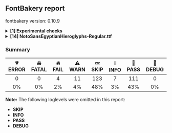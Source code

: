 ## FontBakery report

fontbakery version: 0.10.9

<details><summary><b>[1] Experimental checks</b></summary><div><details><summary>🔥 <b>FAIL:</b> Shapes languages in all GF glyphsets. (<a href="https://font-bakery.readthedocs.io/en/stable/fontbakery/profiles/googlefonts.html#com.google.fonts/check/glyphsets/shape_languages">com.google.fonts/check/glyphsets/shape_languages</a>)</summary><div>


* 🔥 **FAIL** GF_Latin_Core glyphset:

| Language | FAIL messages |
| :--- | :--- |
| nl_Latn (Dutch) | Shaper didn't attach acutecomb to uni0237 |
|  ^  | Shaper didn't attach acutecomb to J |

 [code: failed-language-shaping]
</div></details><br></div></details><details><summary><b>[14] NotoSansEgyptianHieroglyphs-Regular.ttf</b></summary><div><details><summary>🔥 <b>FAIL:</b> Version number has increased since previous release on Google Fonts? (<a href="https://font-bakery.readthedocs.io/en/stable/fontbakery/profiles/googlefonts.html#com.google.fonts/check/version_bump">com.google.fonts/check/version_bump</a>)</summary><div>


* 🔥 **FAIL** Version number 2.001 is equal to version on **Google Fonts**.
* 🔥 **FAIL** Version number 2.001 is equal to version on google/fonts **GitHub repo**.
</div></details><details><summary>🔥 <b>FAIL:</b> Noto fonts must have an ARTICLE.en_us.html file (<a href="https://font-bakery.readthedocs.io/en/stable/fontbakery/profiles/googlefonts.html#com.google.fonts/check/description/noto_has_article">com.google.fonts/check/description/noto_has_article</a>)</summary><div>


* 🔥 **FAIL** This is a Noto font but it lacks an ARTICLE.en_us.html file [code: missing-article]
</div></details><details><summary>🔥 <b>FAIL:</b> Check that legacy accents aren't used in composite glyphs. (derived from com.google.fonts/check/legacy_accents) (<a href="https://font-bakery.readthedocs.io/en/stable/fontbakery/profiles/universal.html#com.google.fonts/check/legacy_accents">com.google.fonts/check/legacy_accents</a>)</summary><div>


* 🔥 **FAIL** Glyph "Aacute" has a legacy accent component (acute). It needs to be replaced by a combining mark. [code: legacy-accents-component]
* 🔥 **FAIL** Glyph "Abreve" has a legacy accent component (breve). It needs to be replaced by a combining mark. [code: legacy-accents-component]
* 🔥 **FAIL** Glyph "Acircumflex" has a legacy accent component (circumflex). It needs to be replaced by a combining mark. [code: legacy-accents-component]
* 🔥 **FAIL** Glyph "Adieresis" has a legacy accent component (dieresis). It needs to be replaced by a combining mark. [code: legacy-accents-component]
* 🔥 **FAIL** Glyph "Agrave" has a legacy accent component (grave). It needs to be replaced by a combining mark. [code: legacy-accents-component]
* 🔥 **FAIL** Glyph "Aogonek" has a legacy accent component (ogonek). It needs to be replaced by a combining mark. [code: legacy-accents-component]
* 🔥 **FAIL** Glyph "Aring" has a legacy accent component (ring). It needs to be replaced by a combining mark. [code: legacy-accents-component]
* 🔥 **FAIL** Glyph "Atilde" has a legacy accent component (tilde). It needs to be replaced by a combining mark. [code: legacy-accents-component]
* 🔥 **FAIL** Glyph "Cacute" has a legacy accent component (acute). It needs to be replaced by a combining mark. [code: legacy-accents-component]
* 🔥 **FAIL** Glyph "Ccaron" has a legacy accent component (caron). It needs to be replaced by a combining mark. [code: legacy-accents-component]
* 🔥 **FAIL** Glyph "Ccedilla" has a legacy accent component (cedilla). It needs to be replaced by a combining mark. [code: legacy-accents-component]
* 🔥 **FAIL** Glyph "Cdotaccent" has a legacy accent component (dotaccent). It needs to be replaced by a combining mark. [code: legacy-accents-component]
* 🔥 **FAIL** Glyph "Dcaron" has a legacy accent component (caron). It needs to be replaced by a combining mark. [code: legacy-accents-component]
* 🔥 **FAIL** Glyph "Eacute" has a legacy accent component (acute). It needs to be replaced by a combining mark. [code: legacy-accents-component]
* 🔥 **FAIL** Glyph "Ecaron" has a legacy accent component (caron). It needs to be replaced by a combining mark. [code: legacy-accents-component]
* 🔥 **FAIL** Glyph "Ecircumflex" has a legacy accent component (circumflex). It needs to be replaced by a combining mark. [code: legacy-accents-component]
* 🔥 **FAIL** Glyph "Edieresis" has a legacy accent component (dieresis). It needs to be replaced by a combining mark. [code: legacy-accents-component]
* 🔥 **FAIL** Glyph "Edotaccent" has a legacy accent component (dotaccent). It needs to be replaced by a combining mark. [code: legacy-accents-component]
* 🔥 **FAIL** Glyph "Egrave" has a legacy accent component (grave). It needs to be replaced by a combining mark. [code: legacy-accents-component]
* 🔥 **FAIL** Glyph "Eogonek" has a legacy accent component (ogonek). It needs to be replaced by a combining mark. [code: legacy-accents-component]
* 🔥 **FAIL** Glyph "Gbreve" has a legacy accent component (breve). It needs to be replaced by a combining mark. [code: legacy-accents-component]
* 🔥 **FAIL** Glyph "Gdotaccent" has a legacy accent component (dotaccent). It needs to be replaced by a combining mark. [code: legacy-accents-component]
* 🔥 **FAIL** Glyph "Iacute" has a legacy accent component (acute). It needs to be replaced by a combining mark. [code: legacy-accents-component]
* 🔥 **FAIL** Glyph "Icircumflex" has a legacy accent component (circumflex). It needs to be replaced by a combining mark. [code: legacy-accents-component]
* 🔥 **FAIL** Glyph "Idieresis" has a legacy accent component (dieresis). It needs to be replaced by a combining mark. [code: legacy-accents-component]
* 🔥 **FAIL** Glyph "Idotaccent" has a legacy accent component (dotaccent). It needs to be replaced by a combining mark. [code: legacy-accents-component]
* 🔥 **FAIL** Glyph "Igrave" has a legacy accent component (grave). It needs to be replaced by a combining mark. [code: legacy-accents-component]
* 🔥 **FAIL** Glyph "Iogonek" has a legacy accent component (ogonek). It needs to be replaced by a combining mark. [code: legacy-accents-component]
* 🔥 **FAIL** Glyph "Lacute" has a legacy accent component (acute). It needs to be replaced by a combining mark. [code: legacy-accents-component]
* 🔥 **FAIL** Glyph "Nacute" has a legacy accent component (acute). It needs to be replaced by a combining mark. [code: legacy-accents-component]
* 🔥 **FAIL** Glyph "Ncaron" has a legacy accent component (caron). It needs to be replaced by a combining mark. [code: legacy-accents-component]
* 🔥 **FAIL** Glyph "Ntilde" has a legacy accent component (tilde). It needs to be replaced by a combining mark. [code: legacy-accents-component]
* 🔥 **FAIL** Glyph "Oacute" has a legacy accent component (acute). It needs to be replaced by a combining mark. [code: legacy-accents-component]
* 🔥 **FAIL** Glyph "Ocircumflex" has a legacy accent component (circumflex). It needs to be replaced by a combining mark. [code: legacy-accents-component]
* 🔥 **FAIL** Glyph "Odieresis" has a legacy accent component (dieresis). It needs to be replaced by a combining mark. [code: legacy-accents-component]
* 🔥 **FAIL** Glyph "Ograve" has a legacy accent component (grave). It needs to be replaced by a combining mark. [code: legacy-accents-component]
* 🔥 **FAIL** Glyph "Ohungarumlaut" has a legacy accent component (hungarumlaut). It needs to be replaced by a combining mark. [code: legacy-accents-component]
* 🔥 **FAIL** Glyph "Otilde" has a legacy accent component (tilde). It needs to be replaced by a combining mark. [code: legacy-accents-component]
* 🔥 **FAIL** Glyph "Racute" has a legacy accent component (acute). It needs to be replaced by a combining mark. [code: legacy-accents-component]
* 🔥 **FAIL** Glyph "Rcaron" has a legacy accent component (caron). It needs to be replaced by a combining mark. [code: legacy-accents-component]
* 🔥 **FAIL** Glyph "Sacute" has a legacy accent component (acute). It needs to be replaced by a combining mark. [code: legacy-accents-component]
* 🔥 **FAIL** Glyph "Scaron" has a legacy accent component (caron). It needs to be replaced by a combining mark. [code: legacy-accents-component]
* 🔥 **FAIL** Glyph "Scedilla" has a legacy accent component (cedilla). It needs to be replaced by a combining mark. [code: legacy-accents-component]
* 🔥 **FAIL** Glyph "Tcaron" has a legacy accent component (caron). It needs to be replaced by a combining mark. [code: legacy-accents-component]
* 🔥 **FAIL** Glyph "Uacute" has a legacy accent component (acute). It needs to be replaced by a combining mark. [code: legacy-accents-component]
* 🔥 **FAIL** Glyph "Ubreve" has a legacy accent component (breve). It needs to be replaced by a combining mark. [code: legacy-accents-component]
* 🔥 **FAIL** Glyph "Ucircumflex" has a legacy accent component (circumflex). It needs to be replaced by a combining mark. [code: legacy-accents-component]
* 🔥 **FAIL** Glyph "Udieresis" has a legacy accent component (dieresis). It needs to be replaced by a combining mark. [code: legacy-accents-component]
* 🔥 **FAIL** Glyph "Ugrave" has a legacy accent component (grave). It needs to be replaced by a combining mark. [code: legacy-accents-component]
* 🔥 **FAIL** Glyph "Uhungarumlaut" has a legacy accent component (hungarumlaut). It needs to be replaced by a combining mark. [code: legacy-accents-component]
* 🔥 **FAIL** Glyph "Uring" has a legacy accent component (ring). It needs to be replaced by a combining mark. [code: legacy-accents-component]
* 🔥 **FAIL** Glyph "Wacute" has a legacy accent component (acute). It needs to be replaced by a combining mark. [code: legacy-accents-component]
* 🔥 **FAIL** Glyph "Wcircumflex" has a legacy accent component (circumflex). It needs to be replaced by a combining mark. [code: legacy-accents-component]
* 🔥 **FAIL** Glyph "Wdieresis" has a legacy accent component (dieresis). It needs to be replaced by a combining mark. [code: legacy-accents-component]
* 🔥 **FAIL** Glyph "Wgrave" has a legacy accent component (grave). It needs to be replaced by a combining mark. [code: legacy-accents-component]
* 🔥 **FAIL** Glyph "Yacute" has a legacy accent component (acute). It needs to be replaced by a combining mark. [code: legacy-accents-component]
* 🔥 **FAIL** Glyph "Ycircumflex" has a legacy accent component (circumflex). It needs to be replaced by a combining mark. [code: legacy-accents-component]
* 🔥 **FAIL** Glyph "Ydieresis" has a legacy accent component (dieresis). It needs to be replaced by a combining mark. [code: legacy-accents-component]
* 🔥 **FAIL** Glyph "Ygrave" has a legacy accent component (grave). It needs to be replaced by a combining mark. [code: legacy-accents-component]
* 🔥 **FAIL** Glyph "Zacute" has a legacy accent component (acute). It needs to be replaced by a combining mark. [code: legacy-accents-component]
* 🔥 **FAIL** Glyph "Zcaron" has a legacy accent component (caron). It needs to be replaced by a combining mark. [code: legacy-accents-component]
* 🔥 **FAIL** Glyph "Zdotaccent" has a legacy accent component (dotaccent). It needs to be replaced by a combining mark. [code: legacy-accents-component]
* 🔥 **FAIL** Glyph "aacute" has a legacy accent component (acute). It needs to be replaced by a combining mark. [code: legacy-accents-component]
* 🔥 **FAIL** Glyph "abreve" has a legacy accent component (breve). It needs to be replaced by a combining mark. [code: legacy-accents-component]
* 🔥 **FAIL** Glyph "acircumflex" has a legacy accent component (circumflex). It needs to be replaced by a combining mark. [code: legacy-accents-component]
* 🔥 **FAIL** Glyph "acutecomb" has a legacy accent component (acute). It needs to be replaced by a combining mark. [code: legacy-accents-component]
* 🔥 **FAIL** Glyph "adieresis" has a legacy accent component (dieresis). It needs to be replaced by a combining mark. [code: legacy-accents-component]
* 🔥 **FAIL** Glyph "agrave" has a legacy accent component (grave). It needs to be replaced by a combining mark. [code: legacy-accents-component]
* 🔥 **FAIL** Glyph "aogonek" has a legacy accent component (ogonek). It needs to be replaced by a combining mark. [code: legacy-accents-component]
* 🔥 **FAIL** Glyph "aring" has a legacy accent component (ring). It needs to be replaced by a combining mark. [code: legacy-accents-component]
* 🔥 **FAIL** Glyph "atilde" has a legacy accent component (tilde). It needs to be replaced by a combining mark. [code: legacy-accents-component]
* 🔥 **FAIL** Glyph "uni0306" has a legacy accent component (breve). It needs to be replaced by a combining mark. [code: legacy-accents-component]
* 🔥 **FAIL** Glyph "cacute" has a legacy accent component (acute). It needs to be replaced by a combining mark. [code: legacy-accents-component]
* 🔥 **FAIL** Glyph "uni030C" has a legacy accent component (caron). It needs to be replaced by a combining mark. [code: legacy-accents-component]
* 🔥 **FAIL** Glyph "ccaron" has a legacy accent component (caron). It needs to be replaced by a combining mark. [code: legacy-accents-component]
* 🔥 **FAIL** Glyph "ccedilla" has a legacy accent component (cedilla). It needs to be replaced by a combining mark. [code: legacy-accents-component]
* 🔥 **FAIL** Glyph "cdotaccent" has a legacy accent component (dotaccent). It needs to be replaced by a combining mark. [code: legacy-accents-component]
* 🔥 **FAIL** Glyph "uni0327" has a legacy accent component (cedilla). It needs to be replaced by a combining mark. [code: legacy-accents-component]
* 🔥 **FAIL** Glyph "uni0302" has a legacy accent component (circumflex). It needs to be replaced by a combining mark. [code: legacy-accents-component]
* 🔥 **FAIL** Glyph "uni0308" has a legacy accent component (dieresis). It needs to be replaced by a combining mark. [code: legacy-accents-component]
* 🔥 **FAIL** Glyph "uni0307" has a legacy accent component (dotaccent). It needs to be replaced by a combining mark. [code: legacy-accents-component]
* 🔥 **FAIL** Glyph "eacute" has a legacy accent component (acute). It needs to be replaced by a combining mark. [code: legacy-accents-component]
* 🔥 **FAIL** Glyph "ecaron" has a legacy accent component (caron). It needs to be replaced by a combining mark. [code: legacy-accents-component]
* 🔥 **FAIL** Glyph "ecircumflex" has a legacy accent component (circumflex). It needs to be replaced by a combining mark. [code: legacy-accents-component]
* 🔥 **FAIL** Glyph "edieresis" has a legacy accent component (dieresis). It needs to be replaced by a combining mark. [code: legacy-accents-component]
* 🔥 **FAIL** Glyph "edotaccent" has a legacy accent component (dotaccent). It needs to be replaced by a combining mark. [code: legacy-accents-component]
* 🔥 **FAIL** Glyph "egrave" has a legacy accent component (grave). It needs to be replaced by a combining mark. [code: legacy-accents-component]
* 🔥 **FAIL** Glyph "gbreve" has a legacy accent component (breve). It needs to be replaced by a combining mark. [code: legacy-accents-component]
* 🔥 **FAIL** Glyph "gdotaccent" has a legacy accent component (dotaccent). It needs to be replaced by a combining mark. [code: legacy-accents-component]
* 🔥 **FAIL** Glyph "gravecomb" has a legacy accent component (grave). It needs to be replaced by a combining mark. [code: legacy-accents-component]
* 🔥 **FAIL** Glyph "uni030B" has a legacy accent component (hungarumlaut). It needs to be replaced by a combining mark. [code: legacy-accents-component]
* 🔥 **FAIL** Glyph "iacute" has a legacy accent component (acute). It needs to be replaced by a combining mark. [code: legacy-accents-component]
* 🔥 **FAIL** Glyph "icircumflex" has a legacy accent component (circumflex). It needs to be replaced by a combining mark. [code: legacy-accents-component]
* 🔥 **FAIL** Glyph "idieresis" has a legacy accent component (dieresis). It needs to be replaced by a combining mark. [code: legacy-accents-component]
* 🔥 **FAIL** Glyph "igrave" has a legacy accent component (grave). It needs to be replaced by a combining mark. [code: legacy-accents-component]
* 🔥 **FAIL** Glyph "iogonek" has a legacy accent component (ogonek). It needs to be replaced by a combining mark. [code: legacy-accents-component]
* 🔥 **FAIL** Glyph "lacute" has a legacy accent component (acute). It needs to be replaced by a combining mark. [code: legacy-accents-component]
* 🔥 **FAIL** Glyph "nacute" has a legacy accent component (acute). It needs to be replaced by a combining mark. [code: legacy-accents-component]
* 🔥 **FAIL** Glyph "ncaron" has a legacy accent component (caron). It needs to be replaced by a combining mark. [code: legacy-accents-component]
* 🔥 **FAIL** Glyph "ntilde" has a legacy accent component (tilde). It needs to be replaced by a combining mark. [code: legacy-accents-component]
* 🔥 **FAIL** Glyph "oacute" has a legacy accent component (acute). It needs to be replaced by a combining mark. [code: legacy-accents-component]
* 🔥 **FAIL** Glyph "ocircumflex" has a legacy accent component (circumflex). It needs to be replaced by a combining mark. [code: legacy-accents-component]
* 🔥 **FAIL** Glyph "odieresis" has a legacy accent component (dieresis). It needs to be replaced by a combining mark. [code: legacy-accents-component]
* 🔥 **FAIL** Glyph "uni0328" has a legacy accent component (ogonek). It needs to be replaced by a combining mark. [code: legacy-accents-component]
* 🔥 **FAIL** Glyph "ograve" has a legacy accent component (grave). It needs to be replaced by a combining mark. [code: legacy-accents-component]
* 🔥 **FAIL** Glyph "ohungarumlaut" has a legacy accent component (hungarumlaut). It needs to be replaced by a combining mark. [code: legacy-accents-component]
* 🔥 **FAIL** Glyph "otilde" has a legacy accent component (tilde). It needs to be replaced by a combining mark. [code: legacy-accents-component]
* 🔥 **FAIL** Glyph "racute" has a legacy accent component (acute). It needs to be replaced by a combining mark. [code: legacy-accents-component]
* 🔥 **FAIL** Glyph "rcaron" has a legacy accent component (caron). It needs to be replaced by a combining mark. [code: legacy-accents-component]
* 🔥 **FAIL** Glyph "uni030A" has a legacy accent component (ring). It needs to be replaced by a combining mark. [code: legacy-accents-component]
* 🔥 **FAIL** Glyph "sacute" has a legacy accent component (acute). It needs to be replaced by a combining mark. [code: legacy-accents-component]
* 🔥 **FAIL** Glyph "scaron" has a legacy accent component (caron). It needs to be replaced by a combining mark. [code: legacy-accents-component]
* 🔥 **FAIL** Glyph "scedilla" has a legacy accent component (cedilla). It needs to be replaced by a combining mark. [code: legacy-accents-component]
* 🔥 **FAIL** Glyph "tildecomb" has a legacy accent component (tilde). It needs to be replaced by a combining mark. [code: legacy-accents-component]
* 🔥 **FAIL** Glyph "uacute" has a legacy accent component (acute). It needs to be replaced by a combining mark. [code: legacy-accents-component]
* 🔥 **FAIL** Glyph "ubreve" has a legacy accent component (breve). It needs to be replaced by a combining mark. [code: legacy-accents-component]
* 🔥 **FAIL** Glyph "ucircumflex" has a legacy accent component (circumflex). It needs to be replaced by a combining mark. [code: legacy-accents-component]
* 🔥 **FAIL** Glyph "udieresis" has a legacy accent component (dieresis). It needs to be replaced by a combining mark. [code: legacy-accents-component]
* 🔥 **FAIL** Glyph "ugrave" has a legacy accent component (grave). It needs to be replaced by a combining mark. [code: legacy-accents-component]
* 🔥 **FAIL** Glyph "uhungarumlaut" has a legacy accent component (hungarumlaut). It needs to be replaced by a combining mark. [code: legacy-accents-component]
* 🔥 **FAIL** Glyph "uogonek" has a legacy accent component (ogonek). It needs to be replaced by a combining mark. [code: legacy-accents-component]
* 🔥 **FAIL** Glyph "uring" has a legacy accent component (ring). It needs to be replaced by a combining mark. [code: legacy-accents-component]
* 🔥 **FAIL** Glyph "wacute" has a legacy accent component (acute). It needs to be replaced by a combining mark. [code: legacy-accents-component]
* 🔥 **FAIL** Glyph "wcircumflex" has a legacy accent component (circumflex). It needs to be replaced by a combining mark. [code: legacy-accents-component]
* 🔥 **FAIL** Glyph "wdieresis" has a legacy accent component (dieresis). It needs to be replaced by a combining mark. [code: legacy-accents-component]
* 🔥 **FAIL** Glyph "wgrave" has a legacy accent component (grave). It needs to be replaced by a combining mark. [code: legacy-accents-component]
* 🔥 **FAIL** Glyph "yacute" has a legacy accent component (acute). It needs to be replaced by a combining mark. [code: legacy-accents-component]
* 🔥 **FAIL** Glyph "ycircumflex" has a legacy accent component (circumflex). It needs to be replaced by a combining mark. [code: legacy-accents-component]
* 🔥 **FAIL** Glyph "ydieresis" has a legacy accent component (dieresis). It needs to be replaced by a combining mark. [code: legacy-accents-component]
* 🔥 **FAIL** Glyph "ygrave" has a legacy accent component (grave). It needs to be replaced by a combining mark. [code: legacy-accents-component]
* 🔥 **FAIL** Glyph "zacute" has a legacy accent component (acute). It needs to be replaced by a combining mark. [code: legacy-accents-component]
* 🔥 **FAIL** Glyph "zcaron" has a legacy accent component (caron). It needs to be replaced by a combining mark. [code: legacy-accents-component]
* 🔥 **FAIL** Glyph "zdotaccent" has a legacy accent component (dotaccent). It needs to be replaced by a combining mark. [code: legacy-accents-component]
</div></details><details><summary>⚠ <b>WARN:</b> Check for codepoints not covered by METADATA subsets. (<a href="https://font-bakery.readthedocs.io/en/stable/fontbakery/profiles/googlefonts.html#com.google.fonts/check/metadata/unreachable_subsetting">com.google.fonts/check/metadata/unreachable_subsetting</a>)</summary><div>


* ⚠ **WARN** The following codepoints supported by the font are not covered by
    any subsets defined in the font's metadata file, and will never
    be served. You can solve this by either manually adding additional
    subset declarations to METADATA.pb, or by editing the glyphset
    definitions.

 * U+02C7 CARON: try adding one of: canadian-aboriginal, tifinagh, yi
 * U+02C9 MODIFIER LETTER MACRON: not included in any glyphset definition
 * U+02D8 BREVE: try adding one of: canadian-aboriginal, yi
 * U+02D9 DOT ABOVE: try adding one of: canadian-aboriginal, yi
 * U+02DB OGONEK: try adding one of: canadian-aboriginal, yi
 * U+02DD DOUBLE ACUTE ACCENT: not included in any glyphset definition
 * U+0302 COMBINING CIRCUMFLEX ACCENT: try adding one of: tifinagh, coptic, cherokee, math
 * U+0306 COMBINING BREVE: try adding one of: tifinagh, old-permic
 * U+0307 COMBINING DOT ABOVE: try adding one of: old-permic, tifinagh, malayalam, canadian-aboriginal, math, syriac, tai-le, coptic
 * U+030A COMBINING RING ABOVE: try adding syriac
 * U+030B COMBINING DOUBLE ACUTE ACCENT: try adding one of: cherokee, osage
 * U+030C COMBINING CARON: try adding one of: tai-le, cherokee
 * U+0312 COMBINING TURNED COMMA ABOVE: not included in any glyphset definition
 * U+0326 COMBINING COMMA BELOW: not included in any glyphset definition
 * U+0327 COMBINING CEDILLA: not included in any glyphset definition
 * U+0328 COMBINING OGONEK: not included in any glyphset definition
 * U+200C ZERO WIDTH NON-JOINER: try adding one of: dogra, lepcha, manichaean, meetei-mayek, kannada, rejang, buginese, phags-pa, cham, grantha, telugu, syriac, newa, devanagari, avestan, syloti-nagri, tai-le, thaana, tirhuta, duployan, siddham, brahmi, mongolian, khojki, sinhala, kayah-li, oriya, javanese, saurashtra, takri, kharoshthi, psalter-pahlavi, tagalog, warang-citi, sundanese, yi, thai, hatran, nko, gurmukhi, limbu, tifinagh, mahajani, myanmar, sogdian, gujarati, tamil, new-tai-lue, pahawh-hmong, khudawadi, modi, khmer, tagbanwa, tibetan, tai-viet, hanifi-rohingya, balinese, gunjala-gondi, malayalam, kaithi, buhid, sharada, hanunoo, chakma, tai-tham, batak, bengali, mandaic
 * U+200D ZERO WIDTH JOINER: try adding one of: dogra, lepcha, manichaean, meetei-mayek, kannada, rejang, buginese, phags-pa, cham, grantha, telugu, syriac, newa, devanagari, avestan, syloti-nagri, tai-le, thaana, tirhuta, duployan, siddham, brahmi, emoji, mongolian, khojki, sinhala, kayah-li, oriya, javanese, saurashtra, takri, kharoshthi, old-hungarian, psalter-pahlavi, tagalog, warang-citi, sundanese, yi, thai, nko, gurmukhi, limbu, tifinagh, mahajani, myanmar, gujarati, tamil, new-tai-lue, pahawh-hmong, khudawadi, modi, tagbanwa, tibetan, tai-viet, hanifi-rohingya, balinese, gunjala-gondi, malayalam, kaithi, buhid, sharada, hanunoo, chakma, tai-tham, batak, bengali, mandaic
 * U+25CC DOTTED CIRCLE: try adding one of: lepcha, cham, math, bhaiksuki, music, devanagari, lao, thaana, coptic, duployan, siddham, mongolian, oriya, psalter-pahlavi, tagalog, thai, gurmukhi, old-permic, tifinagh, caucasian-albanian, ahom, new-tai-lue, adlam, tibetan, osage, elbasan, gunjala-gondi, mende-kikakui, buginese, phags-pa, zanabazar-square, newa, tirhuta, tai-le, brahmi, javanese, marchen, sundanese, nko, sogdian, gujarati, wancho, tamil, khudawadi, tagbanwa, tai-viet, hanifi-rohingya, balinese, malayalam, kaithi, miao, sharada, hanunoo, modi, batak, dogra, manichaean, kannada, rejang, sinhala, hebrew, symbols, kharoshthi, yi, limbu, mahajani, myanmar, khmer, buhid, chakma, mandaic, meetei-mayek, bassa-vah, telugu, grantha, syriac, syloti-nagri, khojki, kayah-li, takri, pahawh-hmong, soyombo, masaram-gondi, bengali
 * U+1342F EGYPTIAN HIEROGLYPH V011D: not included in any glyphset definition

Or you can add the above codepoints to one of the subsets supported by the font: `egyptian-hieroglyphs`, `latin`, `latin-ext` [code: unreachable-subsetting]
</div></details><details><summary>⚠ <b>WARN:</b> License URL matches License text on name table? (<a href="https://font-bakery.readthedocs.io/en/stable/fontbakery/profiles/googlefonts.html#com.google.fonts/check/name/license_url">com.google.fonts/check/name/license_url</a>)</summary><div>


* ⚠ **WARN** OFL url is no longer "https://scripts.sil.org/OFL". Use 'https://openfontlicense.org' instead. [code: deprecated-ofl-url]
</div></details><details><summary>⚠ <b>WARN:</b> Glyphs are similiar to Google Fonts version? (<a href="https://font-bakery.readthedocs.io/en/stable/fontbakery/profiles/googlefonts.html#com.google.fonts/check/production_glyphs_similarity">com.google.fonts/check/production_glyphs_similarity</a>)</summary><div>


* ⚠ **WARN** Following glyphs differ greatly from Google Fonts version:
	* u13017
	* u13068
	* u130D5
	* u130FD
	* u13163
	* u13267
	* u1329E
	* u1329F
	* u13379
	* u1337A
	* u1337B
	* u133F3
	* u13420 and u1342B
</div></details><details><summary>⚠ <b>WARN:</b> Combined length of family and style must not exceed 31 characters. (<a href="https://font-bakery.readthedocs.io/en/stable/fontbakery/profiles/googlefonts.html#com.google.fonts/check/name/family_and_style_max_length">com.google.fonts/check/name/family_and_style_max_length</a>)</summary><div>


* ⚠ **WARN** Name ID 6 'NotoSansEgyptianHieroglyphs-Regular' exceeds 27 characters. This has been found to cause problems with PostScript printers, especially on Mac platforms [code: nameid6-too-long]
</div></details><details><summary>⚠ <b>WARN:</b> Ensure fonts have ScriptLangTags declared on the 'meta' table. (<a href="https://font-bakery.readthedocs.io/en/stable/fontbakery/profiles/googlefonts.html#com.google.fonts/check/meta/script_lang_tags">com.google.fonts/check/meta/script_lang_tags</a>)</summary><div>


* ⚠ **WARN** This font file does not have a 'meta' table. [code: lacks-meta-table]
</div></details><details><summary>⚠ <b>WARN:</b> Check if each glyph has the recommended amount of contours. (<a href="https://font-bakery.readthedocs.io/en/stable/fontbakery/profiles/universal.html#com.google.fonts/check/contour_count">com.google.fonts/check/contour_count</a>)</summary><div>


* ⚠ **WARN** This check inspects the glyph outlines and detects the total number of contours in each of them. The expected values are infered from the typical ammounts of contours observed in a large collection of reference font families. The divergences listed below may simply indicate a significantly different design on some of your glyphs. On the other hand, some of these may flag actual bugs in the font such as glyphs mapped to an incorrect codepoint. Please consider reviewing the design and codepoint assignment of these to make sure they are correct.

The following glyphs do not have the recommended number of contours:

	- Glyph name: aogonek	Contours detected: 3	Expected: 2

	- Glyph name: uogonek	Contours detected: 2	Expected: 1

	- Glyph name: aogonek	Contours detected: 3	Expected: 2

	- Glyph name: uogonek	Contours detected: 2	Expected: 1
 [code: contour-count]
</div></details><details><summary>⚠ <b>WARN:</b> Check math signs have the same width. (<a href="https://font-bakery.readthedocs.io/en/stable/fontbakery/profiles/universal.html#com.google.fonts/check/math_signs_width">com.google.fonts/check/math_signs_width</a>)</summary><div>


* ⚠ **WARN** The most common width is 572 among a set of 6 math glyphs.
The following math glyphs have a different width, though:

Width = 322:
minus
 [code: width-outliers]
</div></details><details><summary>⚠ <b>WARN:</b> Check mark characters are in GDEF mark glyph class. (<a href="https://font-bakery.readthedocs.io/en/stable/fontbakery/profiles/gdef.html#com.google.fonts/check/gdef_mark_chars">com.google.fonts/check/gdef_mark_chars</a>)</summary><div>


* ⚠ **WARN** The following mark characters could be in the GDEF mark glyph class:
	 acutecomb (U+0301), gravecomb (U+0300), tildecomb (U+0303), uni0302 (U+0302), uni0304 (U+0304), uni0306 (U+0306), uni0307 (U+0307), uni0308 (U+0308), uni030A (U+030A), uni030B (U+030B), uni030C (U+030C), uni0312 (U+0312), uni0326 (U+0326), uni0327 (U+0327) and uni0328 (U+0328) [code: mark-chars]
</div></details><details><summary>⚠ <b>WARN:</b> Do outlines contain any jaggy segments? (<a href="https://font-bakery.readthedocs.io/en/stable/fontbakery/profiles/<Section: Outline Correctness Checks>.html#com.google.fonts/check/outline_jaggy_segments">com.google.fonts/check/outline_jaggy_segments</a>)</summary><div>


* ⚠ **WARN** The following glyphs have jaggy segments:

	* u13004 (U+13004): L<<228.0,789.0>--<339.0,614.0>>/L<<339.0,614.0>--<256.0,813.0>> = 9.746066721350674

	* u1300F (U+1300F): B<<637.5,644.0>-<661.0,606.0>-<681.0,563.0>>/B<<681.0,563.0>-<677.0,571.0>-<674.5,581.0>> = 1.6211459136531066

	* u1302A (U+1302A): B<<538.5,21.0>-<571.0,22.0>-<601.0,24.0>>/L<<601.0,24.0>--<538.0,24.0>> = 3.8140748342903783

	* u1302A (U+1302A): L<<395.0,24.0>--<364.0,24.0>>/B<<364.0,24.0>-<388.0,22.0>-<415.0,21.0>> = 4.763641690726143

	* u1302B (U+1302B): B<<592.5,21.0>-<625.0,22.0>-<655.0,24.0>>/L<<655.0,24.0>--<592.0,24.0>> = 3.8140748342903783

	* u1302B (U+1302B): L<<449.0,24.0>--<418.0,24.0>>/B<<418.0,24.0>-<442.0,22.0>-<469.0,21.0>> = 4.763641690726143

	* u1302C (U+1302C): B<<619.5,274.0>-<619.0,290.0>-<613.0,309.0>>/B<<613.0,309.0>-<615.0,281.0>-<608.5,261.5>> = 13.439951593747935

	* u1302C (U+1302C): B<<632.5,364.0>-<642.0,341.0>-<645.0,317.0>>/B<<645.0,317.0>-<648.0,341.0>-<657.5,364.0>> = 14.25003269780357

	* u1302C (U+1302C): L<<1023.0,148.0>--<1016.0,340.0>>/B<<1016.0,340.0>-<1016.0,338.0>-<1014.0,338.0>> = 2.0879838327232854

	* u13030 (U+13030): L<<358.0,442.0>--<357.0,441.0>>/B<<357.0,441.0>-<372.0,453.0>-<391.0,453.0>> = 6.340191745909908

	* u13031 (U+13031): L<<358.0,442.0>--<357.0,441.0>>/B<<357.0,441.0>-<372.0,453.0>-<391.0,453.0>> = 6.340191745909908

	* u13048 (U+13048): L<<318.0,0.0>--<318.0,292.0>>/L<<318.0,292.0>--<247.0,0.0>> = 13.666300072913529

	* u1305A (U+1305A): B<<368.5,958.5>-<376.0,967.0>-<388.0,970.0>>/B<<388.0,970.0>-<381.0,969.0>-<373.0,973.0>> = 5.906141113770435

	* u1305F (U+1305F): L<<219.0,940.0>--<159.0,907.0>>/B<<159.0,907.0>-<185.0,915.0>-<200.0,917.5>> = 11.70806477392071

	* u13060 (U+13060): L<<251.0,795.0>--<173.0,795.0>>/B<<173.0,795.0>-<188.0,792.0>-<213.5,788.5>> = 11.309932474020195

	* u13061 (U+13061): L<<300.0,795.0>--<222.0,795.0>>/B<<222.0,795.0>-<237.0,792.0>-<262.5,788.5>> = 11.309932474020195

	* u13062 (U+13062): B<<507.5,936.0>-<502.0,954.0>-<500.0,967.0>>/B<<500.0,967.0>-<498.0,941.0>-<490.0,912.0>> = 13.144867617550734

	* u13065 (U+13065): B<<310.0,896.0>-<314.0,882.0>-<327.0,870.0>>/B<<327.0,870.0>-<306.0,891.0>-<306.0,922.0>> = 2.2906100426384346

	* u13065 (U+13065): B<<449.0,922.0>-<449.0,898.0>-<435.0,879.0>>/B<<435.0,879.0>-<442.0,887.0>-<445.0,896.0>> = 4.801573349873815

	* u1306D (U+1306D): B<<611.0,890.0>-<618.0,886.0>-<615.0,876.0>>/L<<615.0,876.0>--<669.0,977.0>> = 11.432098130067416

	* u1306D (U+1306D): L<<549.0,580.0>--<650.0,906.0>>/L<<650.0,906.0>--<579.0,783.0>> = 12.781264614159975

	* u1306E (U+1306E): B<<442.0,778.0>-<430.0,768.0>-<413.0,766.0>>/L<<413.0,766.0>--<456.0,762.0>> = 12.024382477701632

	* u1306E (U+1306E): L<<345.0,771.0>--<388.0,768.0>>/B<<388.0,768.0>-<372.0,772.0>-<361.5,784.0>> = 10.045330369496687

	* u1306E (U+1306E): L<<359.0,952.0>--<351.0,841.0>>/B<<351.0,841.0>-<356.0,858.0>-<370.0,868.5>> = 12.267242522251085

	* u1306E (U+1306E): L<<456.0,762.0>--<459.0,803.0>>/B<<459.0,803.0>-<454.0,788.0>-<442.0,778.0>> = 14.25003269780357

	* u1306F (U+1306F): B<<320.0,756.5>-<316.0,757.0>-<312.0,758.0>>/B<<312.0,758.0>-<318.0,755.0>-<322.0,751.0>> = 12.528807709151492

	* u1306F (U+1306F): B<<355.5,740.5>-<353.0,740.0>-<352.0,740.0>>/B<<352.0,740.0>-<378.0,734.0>-<398.0,716.0>> = 12.994616791916512

	* u1306F (U+1306F): L<<280.0,942.0>--<271.0,832.0>>/B<<271.0,832.0>-<276.0,849.0>-<290.0,859.5>> = 11.712122475153018

	* u13074 (U+13074): B<<249.0,958.5>-<256.0,967.0>-<269.0,970.0>>/B<<269.0,970.0>-<262.0,969.0>-<254.0,973.0>> = 4.864514437760454

	* u13088 (U+13088): B<<446.5,342.5>-<436.0,304.0>-<419.0,272.0>>/B<<419.0,272.0>-<453.0,316.0>-<474.0,364.0>> = 9.714766078209031

	* u1308A (U+1308A): L<<187.0,397.0>--<187.0,398.0>>/B<<187.0,398.0>-<185.0,388.0>-<178.5,357.0>> = 11.309932474020195

	* u130A6 (U+130A6): B<<399.0,47.0>-<407.0,35.0>-<410.0,36.0>>/L<<410.0,36.0>--<326.0,11.0>> = 1.8609410660127526

	* u130A7 (U+130A7): B<<572.0,453.5>-<548.0,448.0>-<526.0,443.0>>/L<<526.0,443.0>--<725.0,443.0>> = 12.80426606528674

	* u130A8 (U+130A8): B<<879.0,453.5>-<855.0,448.0>-<833.0,443.0>>/L<<833.0,443.0>--<1032.0,443.0>> = 12.80426606528674

	* u130C3 (U+130C3): B<<475.0,483.5>-<450.0,511.0>-<444.0,556.0>>/L<<444.0,556.0>--<444.0,69.0>> = 7.594643368591447

	* u130C3 (U+130C3): B<<869.0,483.5>-<844.0,511.0>-<838.0,556.0>>/L<<838.0,556.0>--<838.0,69.0>> = 7.594643368591447

	* u130C3 (U+130C3): L<<444.0,1015.0>--<444.0,605.0>>/B<<444.0,605.0>-<448.0,636.0>-<460.5,677.0>> = 7.352379359892374

	* u130C3 (U+130C3): L<<838.0,1015.0>--<838.0,605.0>>/B<<838.0,605.0>-<842.0,636.0>-<854.5,677.0>> = 7.352379359892374

	* u130C4 (U+130C4): B<<1049.5,677.0>-<1062.0,636.0>-<1065.0,605.0>>/L<<1065.0,605.0>--<1065.0,1015.0>> = 5.527540151656126

	* u130C4 (U+130C4): B<<655.5,677.0>-<668.0,636.0>-<671.0,605.0>>/L<<671.0,605.0>--<671.0,1015.0>> = 5.527540151656126

	* u130C4 (U+130C4): L<<1065.0,69.0>--<1065.0,556.0>>/B<<1065.0,556.0>-<1060.0,511.0>-<1034.5,483.5>> = 6.340191745909908

	* u130C4 (U+130C4): L<<671.0,69.0>--<671.0,556.0>>/B<<671.0,556.0>-<666.0,511.0>-<640.5,483.5>> = 6.340191745909908

	* u130D4 (U+130D4): L<<519.0,298.0>--<669.0,302.0>>/L<<669.0,302.0>--<668.0,302.0>> = 1.5275254422129318

	* u130D4 (U+130D4): L<<669.0,302.0>--<668.0,302.0>>/L<<668.0,302.0>--<817.0,325.0>> = 8.775055744479651

	* u130D7 (U+130D7): B<<1074.5,284.5>-<1084.0,254.0>-<1094.0,232.0>>/B<<1094.0,232.0>-<1088.0,261.0>-<1084.5,292.5>> = 12.754585604977335

	* u130D7 (U+130D7): B<<1121.5,510.5>-<1127.0,534.0>-<1129.0,550.0>>/B<<1129.0,550.0>-<1126.0,540.0>-<1119.5,525.0>> = 9.574227885091789

	* u130D9 (U+130D9): B<<269.0,728.0>-<275.0,770.0>-<261.0,810.0>>/B<<261.0,810.0>-<263.0,794.0>-<261.5,776.5>> = 12.165029870286897

	* u130DA (U+130DA): B<<446.0,898.0>-<470.0,932.0>-<476.0,975.0>>/B<<476.0,975.0>-<471.0,960.0>-<461.0,945.5>> = 10.491477012331599

	* u130DB (U+130DB): B<<583.5,323.0>-<549.0,318.0>-<523.0,313.0>>/L<<523.0,313.0>--<607.0,313.0>> = 10.885527054658743

	* u130DC (U+130DC): L<<570.0,233.0>--<398.0,198.0>>/L<<398.0,198.0>--<504.0,207.0>> = 6.648888259978554

	* u130EF (U+130EF): B<<1343.5,381.0>-<1338.0,403.0>-<1327.0,425.0>>/B<<1327.0,425.0>-<1331.0,409.0>-<1333.5,392.5>> = 12.528807709151492

	* u130F0 (U+130F0): B<<1525.5,593.0>-<1499.0,652.0>-<1467.0,685.0>>/B<<1467.0,685.0>-<1482.0,661.0>-<1494.5,638.0>> = 12.113212795334356

	* u130F1 (U+130F1): L<<340.0,558.0>--<339.0,559.0>>/B<<339.0,559.0>-<345.0,549.0>-<350.5,538.5>> = 14.036243467926484

	* u130F2 (U+130F2): B<<369.5,910.0>-<333.0,859.0>-<310.0,800.0>>/B<<310.0,800.0>-<342.0,854.0>-<378.5,897.5>> = 9.353313908019095

	* u130F3 (U+130F3): B<<430.5,922.5>-<401.0,881.0>-<382.0,833.0>>/B<<382.0,833.0>-<408.0,877.0>-<437.5,912.0>> = 8.983916423521316

	* u130F6 (U+130F6): B<<422.0,924.0>-<403.0,888.0>-<376.0,856.0>>/B<<376.0,856.0>-<411.0,883.0>-<443.0,914.5>> = 12.196379734973

	* u130F6 (U+130F6): L<<198.0,203.0>--<231.0,280.0>>/L<<231.0,280.0>--<183.0,211.0>> = 11.625898643308558

	* u13104 (U+13104): L<<546.0,57.0>--<339.0,11.0>>/L<<339.0,11.0>--<511.0,23.0>> = 8.537894610721718

	* u13106 (U+13106): L<<887.0,135.0>--<612.0,84.0>>/L<<612.0,84.0>--<894.0,106.0>> = 6.045549529392515

	* u13108 (U+13108): B<<366.0,922.0>-<377.0,948.0>-<387.0,967.0>>/B<<387.0,967.0>-<369.0,947.0>-<350.5,913.5>> = 14.228671894756625

	* u13108 (U+13108): B<<98.5,909.0>-<86.0,937.0>-<71.0,955.0>>/B<<71.0,955.0>-<76.0,947.0>-<79.5,937.5>> = 7.8001878841816605

	* u13110 (U+13110): B<<460.5,345.5>-<431.0,381.0>-<394.0,424.0>>/B<<394.0,424.0>-<396.0,420.0>-<396.0,417.0>> = 14.145795494102968

	* u13125 (U+13125): L<<147.0,933.0>--<183.0,378.0>>/L<<183.0,378.0>--<218.0,933.0>> = 7.319752660587253

	* u13128 (U+13128): L<<414.0,333.0>--<415.0,334.0>>/B<<415.0,334.0>-<406.0,320.0>-<395.0,294.0>> = 12.2647737278924

	* u13128 (U+13128): L<<607.0,333.0>--<608.0,334.0>>/B<<608.0,334.0>-<599.0,320.0>-<588.0,294.0>> = 12.2647737278924

	* u1313F (U+1313F): B<<230.0,28.0>-<229.0,40.0>-<237.0,42.0>>/L<<237.0,42.0>--<130.0,35.0>> = 10.29325517223935

	* u13140 (U+13140): B<<230.0,28.0>-<229.0,40.0>-<237.0,42.0>>/L<<237.0,42.0>--<130.0,35.0>> = 10.29325517223935

	* u13140 (U+13140): B<<489.0,28.0>-<489.0,41.0>-<496.0,42.0>>/L<<496.0,42.0>--<394.0,35.0>> = 4.204194650471878

	* u13141 (U+13141): B<<253.0,28.0>-<253.0,41.0>-<260.0,42.0>>/L<<260.0,42.0>--<153.0,35.0>> = 4.387114058468793

	* u13142 (U+13142): B<<1104.0,50.5>-<1133.0,34.0>-<1151.0,23.0>>/B<<1151.0,23.0>-<1147.0,27.0>-<1146.5,37.0>> = 13.570434385161448

	* u13142 (U+13142): B<<697.0,36.5>-<704.0,33.0>-<705.0,31.0>>/B<<705.0,31.0>-<702.0,39.0>-<696.5,45.5>> = 6.009005957494474

	* u13142 (U+13142): L<<1232.0,159.0>--<1101.0,226.0>>/B<<1101.0,226.0>-<1128.0,207.0>-<1158.0,184.5>> = 8.046702442878855

	* u13143 (U+13143): B<<183.5,837.0>-<188.0,827.0>-<190.0,818.0>>/B<<190.0,818.0>-<190.0,820.0>-<189.5,824.0>> = 12.528807709151492

	* u13144 (U+13144): B<<183.5,837.0>-<188.0,827.0>-<190.0,818.0>>/B<<190.0,818.0>-<190.0,820.0>-<189.5,824.0>> = 12.528807709151492

	* u13145 (U+13145): B<<280.0,875.0>-<284.0,868.0>-<285.0,861.0>>/B<<285.0,861.0>-<285.0,863.0>-<284.5,866.0>> = 8.13010235415596

	* u13146 (U+13146): B<<221.5,894.5>-<225.0,888.0>-<226.0,882.0>>/B<<226.0,882.0>-<226.0,884.0>-<225.5,886.0>> = 9.462322208025613

	* u13146 (U+13146): B<<263.0,891.0>-<263.0,886.0>-<261.0,884.0>>/B<<261.0,884.0>-<269.0,889.0>-<275.5,897.0>> = 12.994616791916483

	* u13147 (U+13147): B<<399.0,853.5>-<403.0,845.0>-<404.0,837.0>>/L<<404.0,837.0>--<404.0,847.0>> = 7.125016348901757

	* u13148 (U+13148): B<<156.5,420.5>-<100.0,477.0>-<68.0,580.0>>/B<<68.0,580.0>-<72.0,506.0>-<99.0,451.0>> = 14.16489623398697

	* u13148 (U+13148): B<<321.5,894.5>-<325.0,888.0>-<326.0,882.0>>/L<<326.0,882.0>--<326.0,889.0>> = 9.462322208025613

	* u13149 (U+13149): B<<141.0,903.0>-<149.0,892.0>-<152.0,880.0>>/L<<152.0,880.0>--<152.0,887.0>> = 14.036243467926457

	* u13149 (U+13149): B<<190.0,889.0>-<190.0,884.0>-<188.0,882.0>>/B<<188.0,882.0>-<195.0,887.0>-<201.5,895.0>> = 9.462322208025574

	* u1314B (U+1314B): B<<231.0,746.5>-<236.0,738.0>-<237.0,730.0>>/B<<237.0,730.0>-<237.0,738.0>-<239.0,749.5>> = 7.125016348901757

	* u1314B (U+1314B): B<<310.5,885.0>-<287.0,922.0>-<264.0,945.0>>/L<<264.0,945.0>--<343.0,812.0>> = 14.290325081817693

	* u1314B (U+1314B): B<<572.0,816.5>-<575.0,811.0>-<576.0,806.0>>/L<<576.0,806.0>--<576.0,812.0>> = 11.309932474020195

	* u1314B (U+1314B): B<<607.0,813.0>-<607.0,810.0>-<605.0,808.0>>/B<<605.0,808.0>-<611.0,812.0>-<617.0,820.5>> = 11.309932474020195

	* u1314D (U+1314D): B<<654.5,350.5>-<668.0,340.0>-<677.0,328.0>>/B<<677.0,328.0>-<672.0,340.0>-<664.0,351.5>> = 14.25003269780357

	* u1314F (U+1314F): B<<141.0,688.5>-<160.0,701.0>-<191.0,706.0>>/L<<191.0,706.0>--<146.0,710.0>> = 14.24195490573626

	* u13158 (U+13158): B<<257.5,987.0>-<265.0,971.0>-<270.0,937.0>>/B<<270.0,937.0>-<270.0,951.0>-<272.0,967.5>> = 8.365886124032546

	* u1315A (U+1315A): B<<214.5,753.5>-<212.0,739.0>-<208.0,722.0>>/L<<208.0,722.0>--<208.0,723.0>> = 13.240519915187184

	* u1315A (U+1315A): L<<208.0,722.0>--<208.0,723.0>>/B<<208.0,723.0>-<204.0,701.0>-<199.0,676.0>> = 10.304846468766044

	* u1315C (U+1315C): B<<133.5,768.5>-<105.0,731.0>-<89.0,701.0>>/B<<89.0,701.0>-<128.0,762.0>-<184.0,806.5>> = 4.520094536746334

	* u1315D (U+1315D): B<<111.5,829.5>-<91.0,802.0>-<79.0,779.0>>/B<<79.0,779.0>-<108.0,824.0>-<148.5,856.5>> = 5.246719695901301

	* u1315D (U+1315D): B<<77.0,815.5>-<61.0,780.0>-<60.0,760.0>>/B<<60.0,760.0>-<66.0,783.0>-<86.5,816.5>> = 11.758468762519849

	* u1315E (U+1315E): B<<87.5,786.0>-<67.0,746.0>-<66.0,710.0>>/B<<66.0,710.0>-<83.0,774.0>-<128.5,825.0>> = 13.284541730444204

	* u1315F (U+1315F): B<<139.0,478.0>-<169.0,444.0>-<195.0,423.0>>/B<<195.0,423.0>-<167.0,449.0>-<141.5,485.5>> = 3.9513600105462134

	* u1315F (U+1315F): B<<160.5,482.5>-<191.0,443.0>-<221.0,420.0>>/B<<221.0,420.0>-<203.0,437.0>-<178.5,466.5>> = 5.887243397021908

	* u1315F (U+1315F): B<<415.5,622.5>-<382.0,655.0>-<366.0,680.0>>/B<<366.0,680.0>-<371.0,666.0>-<375.0,647.0>> = 12.96541901313951

	* u13160 (U+13160): B<<118.0,494.5>-<100.0,470.0>-<88.0,447.0>>/B<<88.0,447.0>-<116.0,489.0>-<151.5,516.5>> = 6.137255949261901

	* u13160 (U+13160): B<<155.5,503.5>-<120.0,478.0>-<94.0,436.0>>/B<<94.0,436.0>-<112.0,458.0>-<134.5,478.0>> = 7.529926777687556

	* u13162 (U+13162): B<<1024.5,19.0>-<1016.0,12.0>-<1011.0,0.0>>/B<<1011.0,0.0>-<1014.0,4.0>-<1022.5,9.5>> = 14.25003269780357

	* u13162 (U+13162): B<<1244.0,9.5>-<1252.0,4.0>-<1255.0,0.0>>/B<<1255.0,0.0>-<1250.0,12.0>-<1241.5,19.0>> = 14.25003269780357

	* u13162 (U+13162): B<<1314.5,19.0>-<1306.0,12.0>-<1301.0,0.0>>/B<<1301.0,0.0>-<1304.0,4.0>-<1312.5,9.5>> = 14.25003269780357

	* u13162 (U+13162): B<<1534.0,9.5>-<1542.0,4.0>-<1545.0,0.0>>/B<<1545.0,0.0>-<1540.0,12.0>-<1531.5,19.0>> = 14.25003269780357

	* u13162 (U+13162): B<<282.5,19.0>-<274.0,12.0>-<269.0,0.0>>/B<<269.0,0.0>-<272.0,4.0>-<280.0,9.5>> = 14.25003269780357

	* u13162 (U+13162): B<<502.0,9.5>-<510.0,4.0>-<513.0,0.0>>/B<<513.0,0.0>-<508.0,12.0>-<499.5,19.0>> = 14.25003269780357

	* u13162 (U+13162): B<<572.5,19.0>-<564.0,12.0>-<559.0,0.0>>/B<<559.0,0.0>-<562.0,4.0>-<570.0,9.5>> = 14.25003269780357

	* u13162 (U+13162): B<<653.5,19.0>-<645.0,12.0>-<640.0,0.0>>/B<<640.0,0.0>-<643.0,4.0>-<651.5,9.5>> = 14.25003269780357

	* u13162 (U+13162): B<<873.0,9.5>-<881.0,4.0>-<884.0,0.0>>/B<<884.0,0.0>-<879.0,12.0>-<870.5,19.0>> = 14.25003269780357

	* u13162 (U+13162): B<<943.5,19.0>-<935.0,12.0>-<930.0,0.0>>/B<<930.0,0.0>-<933.0,4.0>-<941.5,9.5>> = 14.25003269780357

	* u13163 (U+13163): B<<182.0,723.5>-<184.0,735.0>-<195.0,751.0>>/L<<195.0,751.0>--<194.0,750.0>> = 10.491477012331599

	* u13163 (U+13163): B<<608.0,896.5>-<581.0,899.0>-<558.0,903.0>>/B<<558.0,903.0>-<566.0,901.0>-<584.5,897.0>> = 4.170436524842054

	* u13163 (U+13163): L<<195.0,751.0>--<194.0,750.0>>/B<<194.0,750.0>-<196.0,753.0>-<209.0,769.0>> = 11.309932474020227

	* u13163 (U+13163): L<<203.0,927.0>--<70.0,827.0>>/L<<70.0,827.0>--<207.0,917.0>> = 3.6364779789756203

	* u13163 (U+13163): L<<214.0,910.0>--<75.0,819.0>>/L<<75.0,819.0>--<223.0,902.0>> = 3.9276371523491687

	* u13164 (U+13164): B<<636.0,892.5>-<609.0,895.0>-<586.0,899.0>>/B<<586.0,899.0>-<594.0,897.0>-<612.5,893.0>> = 4.170436524842054

	* u13164 (U+13164): L<<288.0,944.0>--<167.0,874.0>>/L<<167.0,874.0>--<298.0,923.0>> = 9.541814649219015

	* u13165 (U+13165): B<<199.5,815.5>-<206.0,826.0>-<222.0,836.0>>/L<<222.0,836.0>--<221.0,835.0>> = 12.994616791916512

	* u13165 (U+13165): B<<460.5,769.0>-<414.0,795.0>-<351.0,796.0>>/L<<351.0,796.0>--<352.0,796.0>> = 0.9093804491989697

	* u13165 (U+13165): L<<222.0,836.0>--<221.0,835.0>>/B<<221.0,835.0>-<225.0,838.0>-<239.0,847.5>> = 8.13010235415596

	* u13165 (U+13165): L<<234.0,968.0>--<73.0,925.0>>/L<<73.0,925.0>--<234.0,957.0>> = 3.712085985563048

	* u13165 (U+13165): L<<237.0,948.0>--<75.0,915.0>>/L<<75.0,915.0>--<243.0,937.0>> = 4.053265058318664

	* u13165 (U+13165): L<<351.0,796.0>--<352.0,796.0>>/L<<352.0,796.0>--<283.0,798.0>> = 1.6602823689826889

	* u13166 (U+13166): L<<121.0,951.0>--<77.0,924.0>>/L<<77.0,924.0>--<122.0,940.0>> = 11.961666074778089

	* u13168 (U+13168): B<<1024.0,405.5>-<1070.0,406.0>-<1105.0,406.0>>/B<<1105.0,406.0>-<1087.0,407.0>-<1051.0,410.0>> = 3.1798301198641643

	* u13169 (U+13169): B<<886.0,353.0>-<908.0,353.0>-<912.0,353.0>>/B<<912.0,353.0>-<896.0,354.0>-<867.0,356.5>> = 3.576334374997269

	* u1316A (U+1316A): L<<144.0,831.0>--<98.0,831.0>>/L<<98.0,831.0>--<142.0,820.0>> = 14.036243467926484

	* u1316B (U+1316B): L<<127.0,704.0>--<89.0,704.0>>/L<<89.0,704.0>--<125.0,695.0>> = 14.036243467926484

	* u13177 (U+13177): L<<179.0,932.0>--<130.0,944.0>>/L<<130.0,944.0>--<179.0,918.0>> = 14.190183916098917

	* u13177 (U+13177): L<<180.0,904.0>--<130.0,879.0>>/L<<130.0,879.0>--<184.0,892.0>> = 13.02919480794374

	* u1317A (U+1317A): B<<1367.5,356.5>-<1343.0,361.0>-<1314.0,367.0>>/L<<1314.0,367.0>--<1382.0,335.0>> = 13.511754470035868

	* u1317B (U+1317B): B<<109.0,140.5>-<109.0,135.0>-<110.0,130.0>>/B<<110.0,130.0>-<111.0,153.0>-<117.5,183.5>> = 13.799485396019362

	* u1317B (U+1317B): B<<93.5,148.0>-<95.0,138.0>-<97.0,130.0>>/B<<97.0,130.0>-<96.0,135.0>-<96.0,140.5>> = 2.726310993906212

	* u1317C (U+1317C): B<<172.0,140.0>-<188.0,114.0>-<201.0,95.0>>/B<<201.0,95.0>-<191.0,118.0>-<180.0,148.0>> = 10.881779047892769

	* u1317C (U+1317C): B<<194.0,151.0>-<205.0,118.0>-<215.0,95.0>>/B<<215.0,95.0>-<211.0,118.0>-<205.5,150.0>> = 13.6327587328677

	* u1317D (U+1317D): L<<540.0,107.0>--<406.0,277.0>>/B<<406.0,277.0>-<426.0,232.0>-<441.0,190.5>> = 14.283936989890815

	* u1317E (U+1317E): L<<510.0,-112.0>--<620.0,-169.0>>/L<<620.0,-169.0>--<525.0,-101.0>> = 8.202318947150347

	* u1317F (U+1317F): B<<125.0,697.0>-<86.0,677.0>-<73.0,628.0>>/B<<73.0,628.0>-<85.0,650.0>-<116.0,667.0>> = 13.751845218040552

	* u13180 (U+13180): B<<989.5,747.5>-<956.0,753.0>-<932.0,759.0>>/B<<932.0,759.0>-<987.0,732.0>-<1044.0,708.0>> = 12.110597767654385

	* u13188 (U+13188): B<<1129.0,727.0>-<1129.0,724.0>-<1128.0,722.0>>/L<<1128.0,722.0>--<1146.0,746.0>> = 10.304846468766044

	* u13189 (U+13189): B<<151.0,142.0>-<212.0,151.0>-<246.0,162.0>>/B<<246.0,162.0>-<233.0,161.0>-<217.0,159.5>> = 13.529214407011676

	* u13189 (U+13189): B<<212.0,258.5>-<228.0,258.0>-<241.0,258.0>>/B<<241.0,258.0>-<225.0,262.0>-<200.5,265.0>> = 14.036243467926484

	* u1318A (U+1318A): L<<744.0,47.0>--<765.0,54.0>>/L<<765.0,54.0>--<744.0,52.0>> = 12.994616791916455

	* u1318B (U+1318B): L<<667.0,367.0>--<686.0,374.0>>/L<<686.0,374.0>--<667.0,372.0>> = 14.21585347367354

	* u1318C (U+1318C): L<<788.0,47.0>--<809.0,54.0>>/L<<809.0,54.0>--<788.0,52.0>> = 12.994616791916455

	* u1319E (U+1319E): B<<180.5,508.0>-<148.0,498.0>-<122.0,484.0>>/B<<122.0,484.0>-<148.0,494.0>-<182.0,503.5>> = 7.2632447405845

	* u131A2 (U+131A2): B<<111.5,245.0>-<91.0,236.0>-<64.0,216.0>>/B<<64.0,216.0>-<86.0,230.0>-<116.0,235.5>> = 4.0576630761366435

	* u131A2 (U+131A2): B<<116.0,328.0>-<86.0,333.0>-<64.0,348.0>>/B<<64.0,348.0>-<91.0,327.0>-<111.5,318.5>> = 3.588106673889246

	* u131A2 (U+131A2): B<<127.0,124.5>-<115.0,104.0>-<108.0,88.0>>/B<<108.0,88.0>-<121.0,106.0>-<142.5,128.0>> = 12.208275223621452

	* u131A2 (U+131A2): B<<142.5,436.0>-<121.0,458.0>-<108.0,475.0>>/B<<108.0,475.0>-<115.0,460.0>-<127.0,439.5>> = 12.388463153308495

	* u131A3 (U+131A3): B<<674.5,324.0>-<676.0,318.0>-<677.0,312.0>>/L<<677.0,312.0>--<677.0,313.0>> = 9.462322208025613

	* u131A7 (U+131A7): B<<1037.5,281.5>-<1000.0,284.0>-<954.0,288.0>>/L<<954.0,288.0>--<993.0,277.0>> = 10.78143293534273

	* u131AB (U+131AB): B<<341.0,960.0>-<359.0,975.0>-<375.0,982.0>>/L<<375.0,982.0>--<372.0,981.0>> = 5.1944289077348

	* u131AE (U+131AE): B<<110.0,108.0>-<87.0,136.0>-<75.0,161.0>>/B<<75.0,161.0>-<87.0,122.0>-<114.5,84.5>> = 8.538276855252917

	* u131AE (U+131AE): B<<556.5,3.5>-<532.0,-10.0>-<514.0,-24.0>>/B<<514.0,-24.0>-<552.0,-6.0>-<603.5,11.0>> = 12.528807709151492

	* u131B0 (U+131B0): B<<266.0,644.0>-<266.0,649.0>-<265.0,653.0>>/L<<265.0,653.0>--<265.0,652.0>> = 14.036243467926484

	* u131B0 (U+131B0): L<<265.0,653.0>--<265.0,652.0>>/B<<265.0,652.0>-<258.0,685.0>-<249.5,723.0>> = 11.976132444203333

	* u131B2 (U+131B2): B<<639.0,474.0>-<613.0,459.0>-<592.0,443.0>>/B<<592.0,443.0>-<636.0,464.0>-<696.5,483.5>> = 11.790077850449174

	* u131C7 (U+131C7): L<<208.0,550.0>--<313.0,137.0>>/L<<313.0,137.0>--<313.0,171.0>> = 14.264512298079907

	* u131C9 (U+131C9): L<<208.0,550.0>--<313.0,137.0>>/L<<313.0,137.0>--<313.0,171.0>> = 14.264512298079907

	* u131E5 (U+131E5): B<<867.5,368.0>-<852.0,380.0>-<836.0,393.0>>/B<<836.0,393.0>-<848.0,378.0>-<863.0,355.0>> = 12.246332859680393

	* u13222 (U+13222): B<<508.5,935.0>-<512.0,929.0>-<513.0,923.0>>/L<<513.0,923.0>--<512.0,930.0>> = 1.3322198538694188

	* u13222 (U+13222): B<<549.0,932.0>-<549.0,927.0>-<547.0,925.0>>/B<<547.0,925.0>-<555.0,930.0>-<561.5,938.0>> = 12.994616791916483

	* u13227 (U+13227): B<<908.5,441.0>-<854.0,411.0>-<783.0,394.0>>/L<<783.0,394.0>--<1036.0,394.0>> = 13.465208094811695

	* u13227 (U+13227): L<<277.0,394.0>--<450.0,394.0>>/B<<450.0,394.0>-<378.0,411.0>-<322.0,441.0>> = 13.284866484902187

	* u13228 (U+13228): B<<908.5,441.0>-<854.0,411.0>-<783.0,394.0>>/L<<783.0,394.0>--<1036.0,394.0>> = 13.465208094811695

	* u13228 (U+13228): L<<277.0,394.0>--<450.0,394.0>>/B<<450.0,394.0>-<378.0,411.0>-<322.0,441.0>> = 13.284866484902187

	* u1322C (U+1322C): L<<240.0,557.0>--<181.0,545.0>>/L<<181.0,545.0>--<216.0,546.0>> = 9.859985975969055

	* u1322F (U+1322F): B<<395.5,860.0>-<381.0,829.0>-<380.0,812.0>>/B<<380.0,812.0>-<386.0,832.0>-<404.0,861.0>> = 13.332783570563812

	* u1322F (U+1322F): B<<425.0,873.0>-<407.0,849.0>-<397.0,829.0>>/B<<397.0,829.0>-<422.0,868.0>-<457.5,896.5>> = 6.0958615445957545

	* u13233 (U+13233): L<<558.0,405.0>--<514.0,394.0>>/L<<514.0,394.0>--<1174.0,394.0>> = 14.036243467926484

	* u13234 (U+13234): L<<558.0,405.0>--<514.0,394.0>>/L<<514.0,394.0>--<1174.0,394.0>> = 14.036243467926484

	* u13236 (U+13236): B<<394.0,601.5>-<397.0,583.0>-<399.0,566.0>>/L<<399.0,566.0>--<399.0,567.0>> = 6.709836807756896

	* u13236 (U+13236): B<<404.5,742.0>-<402.0,727.0>-<399.0,711.0>>/L<<399.0,711.0>--<399.0,712.0>> = 10.61965527615514

	* u13236 (U+13236): L<<399.0,566.0>--<399.0,567.0>>/B<<399.0,567.0>-<402.0,551.0>-<404.5,536.0>> = 10.61965527615514

	* u13236 (U+13236): L<<399.0,711.0>--<399.0,712.0>>/B<<399.0,712.0>-<397.0,695.0>-<394.0,677.0>> = 6.709836807756896

	* u13237 (U+13237): B<<579.5,946.5>-<583.0,940.0>-<584.0,934.0>>/B<<584.0,934.0>-<584.0,936.0>-<583.5,938.0>> = 9.462322208025613

	* u1323A (U+1323A): B<<722.0,805.5>-<725.0,801.0>-<726.0,796.0>>/B<<726.0,796.0>-<726.0,797.0>-<725.5,798.5>> = 11.309932474020195

	* u13241 (U+13241): B<<1100.5,408.5>-<1090.0,398.0>-<1067.0,394.0>>/L<<1067.0,394.0>--<1174.0,394.0>> = 9.865806943084365

	* u13241 (U+13241): B<<389.5,710.5>-<378.0,704.0>-<368.0,696.0>>/B<<368.0,696.0>-<383.0,703.0>-<408.0,712.0>> = 13.642914775990052

	* u13241 (U+13241): B<<447.0,397.0>-<417.0,397.0>-<396.0,394.0>>/L<<396.0,394.0>--<503.0,394.0>> = 8.13010235415596

	* u13241 (U+13241): B<<895.0,396.5>-<872.0,396.0>-<856.0,394.0>>/L<<856.0,394.0>--<993.0,394.0>> = 7.125016348901757

	* u13241 (U+13241): L<<277.0,394.0>--<314.0,394.0>>/B<<314.0,394.0>-<296.0,397.0>-<283.0,407.0>> = 9.462322208025613

	* u13241 (U+13241): L<<396.0,394.0>--<503.0,394.0>>/B<<503.0,394.0>-<491.0,396.0>-<476.0,396.5>> = 9.462322208025613

	* u13241 (U+13241): L<<568.0,394.0>--<817.0,394.0>>/L<<817.0,394.0>--<789.0,399.0>> = 10.124671655397806

	* u13241 (U+13241): L<<856.0,394.0>--<993.0,394.0>>/B<<993.0,394.0>-<977.0,396.0>-<960.0,396.5>> = 7.125016348901757

	* u13246 (U+13246): B<<1028.0,402.0>-<1022.0,396.0>-<1007.0,394.0>>/L<<1007.0,394.0>--<1051.0,394.0>> = 7.594643368591447

	* u13246 (U+13246): B<<1133.0,415.5>-<1114.0,397.0>-<1083.0,394.0>>/L<<1083.0,394.0>--<1174.0,394.0>> = 5.527540151656126

	* u13246 (U+13246): B<<513.0,757.0>-<488.0,746.0>-<468.0,735.0>>/B<<468.0,735.0>-<495.0,746.0>-<519.5,751.0>> = 6.644447920890547

	* u13246 (U+13246): B<<535.0,402.5>-<517.0,396.0>-<495.0,394.0>>/L<<495.0,394.0>--<750.0,394.0>> = 5.1944289077348

	* u13246 (U+13246): L<<1007.0,394.0>--<1051.0,394.0>>/B<<1051.0,394.0>-<1038.0,395.0>-<1028.0,402.0>> = 4.398705354995508

	* u13246 (U+13246): L<<49.0,394.0>--<193.0,394.0>>/B<<193.0,394.0>-<174.0,395.0>-<168.0,401.0>> = 3.012787504183286

	* u13246 (U+13246): L<<495.0,394.0>--<750.0,394.0>>/B<<750.0,394.0>-<740.0,396.0>-<732.0,401.5>> = 11.309932474020195

	* u13247 (U+13247): B<<840.0,443.5>-<835.0,432.0>-<835.0,433.0>>/L<<835.0,433.0>--<830.0,394.0>> = 7.3057595333108205

	* u13249 (U+13249): B<<480.5,899.0>-<472.0,891.0>-<470.0,876.0>>/B<<470.0,876.0>-<472.0,881.0>-<482.5,889.5>> = 14.206766117760358

	* u13249 (U+13249): B<<580.0,867.0>-<580.0,863.0>-<579.0,862.0>>/B<<579.0,862.0>-<585.0,866.0>-<590.0,872.5>> = 11.309932474020195

	* u1324A (U+1324A): B<<401.5,607.0>-<360.0,650.0>-<337.0,725.0>>/B<<337.0,725.0>-<341.0,656.0>-<369.5,611.0>> = 13.73124980377496

	* u1324A (U+1324A): B<<472.0,981.5>-<465.0,975.0>-<463.0,962.0>>/B<<463.0,962.0>-<465.0,967.0>-<472.0,973.5>> = 13.055247223796563

	* u1324A (U+1324A): B<<522.5,957.0>-<525.0,953.0>-<526.0,948.0>>/B<<526.0,948.0>-<526.0,950.0>-<525.5,951.0>> = 11.309932474020195

	* u1324A (U+1324A): B<<905.0,707.0>-<906.0,716.0>-<907.0,725.0>>/L<<907.0,725.0>--<896.0,695.0>> = 13.796111682338214

	* u13251 (U+13251): L<<297.0,309.0>--<470.0,322.0>>/L<<470.0,322.0>--<297.0,347.0>> = 12.52020055451659

	* u13251 (U+13251): L<<704.0,347.0>--<534.0,322.0>>/L<<534.0,322.0>--<704.0,309.0>> = 12.738817400913714

	* u13261 (U+13261): B<<321.5,694.5>-<326.0,685.0>-<328.0,676.0>>/B<<328.0,676.0>-<328.0,678.0>-<327.5,682.0>> = 12.528807709151492

	* u13262 (U+13262): L<<443.0,338.0>--<626.0,351.0>>/L<<626.0,351.0>--<443.0,376.0>> = 11.842503183847368

	* u13262 (U+13262): L<<870.0,376.0>--<690.0,351.0>>/L<<690.0,351.0>--<870.0,338.0>> = 12.03801893623486

	* u1329B (U+1329B): B<<1076.5,139.0>-<1015.0,119.0>-<941.0,105.0>>/L<<941.0,105.0>--<1150.0,105.0>> = 10.713123022791033

	* u1329B (U+1329B): L<<294.0,105.0>--<491.0,105.0>>/B<<491.0,105.0>-<386.0,125.0>-<303.5,157.5>> = 10.784297867562596

	* u1329C (U+1329C): B<<354.5,341.5>-<416.0,362.0>-<489.0,375.0>>/L<<489.0,375.0>--<280.0,375.0>> = 10.09750438407527

	* u1329C (U+1329C): L<<1136.0,375.0>--<940.0,375.0>>/B<<940.0,375.0>-<1046.0,356.0>-<1128.0,323.0>> = 10.162083194000747

	* u1329D (U+1329D): L<<208.0,98.0>--<352.0,98.0>>/B<<352.0,98.0>-<291.0,111.0>-<234.0,136.0>> = 12.030596096537845

	* u1329E (U+1329E): B<<952.5,156.5>-<907.0,137.0>-<857.0,125.0>>/L<<857.0,125.0>--<1015.0,125.0>> = 13.495733280795811

	* u1329F (U+1329F): B<<995.5,157.5>-<946.0,138.0>-<895.0,125.0>>/L<<895.0,125.0>--<1052.0,125.0>> = 14.300277449185575

	* u1329F (U+1329F): L<<191.0,125.0>--<349.0,125.0>>/B<<349.0,125.0>-<329.0,130.0>-<296.0,141.0>> = 14.036243467926484

	* u132A0 (U+132A0): B<<882.5,140.5>-<832.0,121.0>-<780.0,109.0>>/L<<780.0,109.0>--<950.0,109.0>> = 12.994616791916512

	* u132A0 (U+132A0): L<<164.0,109.0>--<333.0,109.0>>/B<<333.0,109.0>-<281.0,121.0>-<230.5,140.5>> = 12.994616791916512

	* u132BF (U+132BF): B<<261.5,838.5>-<265.0,832.0>-<266.0,826.0>>/B<<266.0,826.0>-<266.0,828.0>-<265.5,830.0>> = 9.462322208025613

	* u132BF (U+132BF): B<<303.0,835.0>-<303.0,830.0>-<301.0,828.0>>/B<<301.0,828.0>-<309.0,833.0>-<315.5,841.0>> = 12.994616791916483

	* u132C4 (U+132C4): B<<405.0,213.0>-<399.0,225.0>-<390.0,258.0>>/L<<390.0,258.0>--<398.0,124.0>> = 11.838530511286404

	* u132C4 (U+132C4): B<<455.5,297.0>-<443.0,318.0>-<433.0,333.0>>/B<<433.0,333.0>-<444.0,308.0>-<457.0,277.0>> = 9.940573033112985

	* u132C5 (U+132C5): B<<546.5,257.5>-<541.0,272.0>-<536.0,288.0>>/L<<536.0,288.0>--<547.0,148.0>> = 12.861443156346018

	* u132C5 (U+132C5): B<<612.5,291.5>-<598.0,309.0>-<583.0,333.0>>/B<<583.0,333.0>-<594.0,310.0>-<606.5,285.0>> = 6.445418036259604

	* u132C6 (U+132C6): B<<269.0,455.5>-<266.0,478.0>-<264.0,494.0>>/L<<264.0,494.0>--<264.0,-66.0>> = 7.125016348901757

	* u132CD (U+132CD): L<<466.0,855.0>--<530.0,205.0>>/L<<530.0,205.0>--<594.0,855.0>> = 11.246610604107827

	* u132D9 (U+132D9): B<<208.5,158.0>-<202.0,209.0>-<200.0,270.0>>/L<<200.0,270.0>--<192.0,211.0>> = 9.599703247416315

	* u132DC (U+132DC): B<<1012.5,394.5>-<1037.0,332.0>-<1053.0,267.0>>/B<<1053.0,267.0>-<1048.0,338.0>-<1024.0,397.5>> = 9.800387305794994

	* u132DC (U+132DC): B<<1024.0,397.5>-<1000.0,457.0>-<965.0,506.0>>/B<<965.0,506.0>-<988.0,457.0>-<1012.5,394.5>> = 10.392892161295432

	* u132E6 (U+132E6): B<<324.5,373.0>-<331.0,312.0>-<332.0,236.0>>/B<<332.0,236.0>-<333.0,312.0>-<339.0,373.0>> = 1.5076966661411237

	* u132E6 (U+132E6): B<<512.5,325.5>-<515.0,279.0>-<517.0,236.0>>/B<<517.0,236.0>-<519.0,278.0>-<521.0,325.0>> = 5.389311759973354

	* u132E6 (U+132E6): B<<696.0,364.5>-<702.0,300.0>-<703.0,221.0>>/B<<703.0,221.0>-<704.0,300.0>-<709.5,364.5>> = 1.4504485981183235

	* u132F9 (U+132F9): B<<301.0,195.0>-<292.0,300.0>-<279.0,404.0>>/L<<279.0,404.0>--<235.0,-11.0>> = 13.17713965396727

	* u13325 (U+13325): L<<318.0,579.0>--<313.0,746.0>>/L<<313.0,746.0>--<307.0,579.0>> = 3.772576142474701

	* u1337D (U+1337D): B<<672.0,254.5>-<645.0,270.0>-<621.0,282.0>>/B<<621.0,282.0>-<638.0,268.0>-<652.5,254.5>> = 12.90740867126579

	* u13394 (U+13394): B<<766.0,641.5>-<751.0,650.0>-<752.0,650.0>>/L<<752.0,650.0>--<728.0,655.0>> = 11.768288932020628

	* u13394 (U+13394): B<<841.5,627.0>-<820.0,634.0>-<800.0,639.0>>/B<<800.0,639.0>-<805.0,637.0>-<817.0,629.0>> = 7.765166018425308

	* u133AC (U+133AC): B<<186.5,373.0>-<190.0,331.0>-<196.0,255.0>>/B<<196.0,255.0>-<204.0,304.0>-<208.0,369.0>> = 13.78659023520154

	* u133AC (U+133AC): B<<329.5,383.5>-<333.0,323.0>-<338.0,273.0>>/B<<338.0,273.0>-<344.0,342.0>-<347.5,380.5>> = 10.680333865609908

	* u133C3 (U+133C3): B<<364.5,752.5>-<387.0,723.0>-<391.0,679.0>>/B<<391.0,679.0>-<395.0,723.0>-<417.5,752.5>> = 10.388857815469619

	* u133C3 (U+133C3): B<<401.5,572.5>-<394.0,619.0>-<391.0,646.0>>/B<<391.0,646.0>-<389.0,619.0>-<380.5,572.5>> = 10.576586544968738

	* u133C3 (U+133C3): B<<607.0,752.5>-<629.0,723.0>-<633.0,679.0>>/B<<633.0,679.0>-<637.0,723.0>-<660.0,752.5>> = 10.388857815469619

	* u133C3 (U+133C3): B<<644.0,572.5>-<636.0,619.0>-<633.0,646.0>>/B<<633.0,646.0>-<631.0,619.0>-<623.0,572.5>> = 10.576586544968738

	* u133C5 (U+133C5): B<<364.5,752.5>-<387.0,723.0>-<391.0,679.0>>/B<<391.0,679.0>-<395.0,723.0>-<417.5,752.5>> = 10.388857815469619

	* u133C5 (U+133C5): B<<401.5,572.5>-<394.0,619.0>-<391.0,646.0>>/B<<391.0,646.0>-<389.0,619.0>-<380.5,572.5>> = 10.576586544968738

	* u133C5 (U+133C5): B<<607.0,752.5>-<629.0,723.0>-<633.0,679.0>>/B<<633.0,679.0>-<637.0,723.0>-<660.0,752.5>> = 10.388857815469619

	* u133C5 (U+133C5): B<<644.0,572.5>-<636.0,619.0>-<633.0,646.0>>/B<<633.0,646.0>-<631.0,619.0>-<623.0,572.5>> = 10.576586544968738

	* u133C5 (U+133C5): B<<849.0,752.5>-<871.0,723.0>-<875.0,679.0>>/B<<875.0,679.0>-<879.0,723.0>-<902.0,752.5>> = 10.388857815469619

	* u133C5 (U+133C5): B<<886.0,572.5>-<878.0,619.0>-<875.0,646.0>>/B<<875.0,646.0>-<873.0,619.0>-<865.0,572.5>> = 10.576586544968738

	* u133CE (U+133CE): B<<418.0,585.5>-<418.0,593.0>-<418.0,599.0>>/B<<418.0,599.0>-<413.0,567.0>-<405.5,538.5>> = 8.880659150520234

	* u133CE (U+133CE): B<<419.5,566.0>-<419.0,578.0>-<419.0,570.0>>/B<<419.0,570.0>-<418.0,578.0>-<418.0,585.5>> = 7.125016348901757

	* u13418 (U+13418): L<<72.0,96.0>--<1256.0,28.0>>/L<<1256.0,28.0>--<100.0,240.0>> = 7.105029497311982

	* u13427 (U+13427): L<<496.0,389.0>--<528.0,-40.0>>/L<<528.0,-40.0>--<561.0,389.0>> = 8.66461630814273 [code: found-jaggy-segments]
</div></details><details><summary>⚠ <b>WARN:</b> Do outlines contain any semi-vertical or semi-horizontal lines? (<a href="https://font-bakery.readthedocs.io/en/stable/fontbakery/profiles/<Section: Outline Correctness Checks>.html#com.google.fonts/check/outline_semi_vertical">com.google.fonts/check/outline_semi_vertical</a>)</summary><div>


* ⚠ **WARN** The following glyphs have semi-vertical/semi-horizontal lines:

	* U1336F (U+1336F): L<<327.0,409.0>--<325.0,756.0>>

	* U1336F (U+1336F): L<<344.0,756.0>--<347.0,409.0>>

	* u1301F (U+1301F): L<<678.0,588.0>--<552.0,589.0>>

	* u1303B (U+1303B): L<<169.0,105.0>--<170.0,337.0>>

	* u1303B (U+1303B): L<<191.0,329.0>--<189.0,99.0>>

	* u1303B (U+1303B): L<<735.0,408.0>--<734.0,551.0>>

	* u1303C (U+1303C): L<<179.0,105.0>--<180.0,337.0>>

	* u1303C (U+1303C): L<<200.0,329.0>--<198.0,99.0>>

	* u1303C (U+1303C): L<<341.0,558.0>--<471.0,559.0>>

	* u13056 (U+13056): L<<169.0,105.0>--<170.0,337.0>>

	* u13056 (U+13056): L<<191.0,329.0>--<189.0,99.0>>

	* u1309C (U+1309C): L<<438.0,104.0>--<563.0,103.0>>

	* u1309C (U+1309C): L<<959.0,103.0>--<1084.0,104.0>>

	* u130BB (U+130BB): L<<67.0,-136.0>--<201.0,-135.0>>

	* u130BB (U+130BB): L<<736.0,-136.0>--<870.0,-135.0>>

	* u130BC (U+130BC): L<<106.0,-136.0>--<240.0,-135.0>>

	* u130BC (U+130BC): L<<775.0,-136.0>--<909.0,-135.0>>

	* u130BF (U+130BF): L<<384.0,-273.0>--<577.0,-272.0>>

	* u130C1 (U+130C1): L<<252.0,-274.0>--<530.0,-273.0>>

	* u130D3 (U+130D3): L<<211.0,340.0>--<210.0,479.0>>

	* u130D5 (U+130D5): L<<822.0,18.0>--<1072.0,19.0>>

	* u130D6 (U+130D6): L<<325.0,245.0>--<326.0,92.0>>

	* u130F4 (U+130F4): L<<928.0,-86.0>--<927.0,57.0>>

	* u130F9 (U+130F9): L<<258.0,54.0>--<103.0,55.0>>

	* u13112 (U+13112): L<<854.0,612.0>--<856.0,322.0>>

	* u1311A (U+1311A): L<<452.0,148.0>--<453.0,11.0>>

	* u13125 (U+13125): L<<173.0,8.0>--<172.0,277.0>>

	* u13125 (U+13125): L<<193.0,278.0>--<192.0,8.0>>

	* u13144 (U+13144): L<<894.0,557.0>--<895.0,955.0>>

	* u13144 (U+13144): L<<915.0,928.0>--<914.0,611.0>>

	* u1315A (U+1315A): L<<311.0,19.0>--<471.0,20.0>>

	* u1315A (U+1315A): L<<514.0,19.0>--<656.0,20.0>>

	* u1315E (U+1315E): L<<592.0,78.0>--<591.0,252.0>>

	* u1315F (U+1315F): L<<833.0,257.0>--<834.0,68.0>>

	* u1316C (U+1316C): L<<184.0,843.0>--<49.0,844.0>>

	* u13174 (U+13174): L<<778.0,660.0>--<906.0,659.0>>

	* u13175 (U+13175): L<<778.0,660.0>--<906.0,659.0>>

	* u1317B (U+1317B): L<<780.0,230.0>--<781.0,486.0>>

	* u131AE (U+131AE): L<<981.0,12.0>--<713.0,10.0>>

	* u131B1 (U+131B1): L<<1315.0,190.0>--<952.0,187.0>>

	* u131B2 (U+131B2): L<<826.0,504.0>--<1112.0,506.0>>

	* u1324B (U+1324B): L<<716.0,557.0>--<715.0,977.0>>

	* u1324B (U+1324B): L<<734.0,958.0>--<736.0,557.0>>

	* u132A1 (U+132A1): L<<630.0,793.0>--<631.0,678.0>>

	* u132A3 (U+132A3): L<<632.0,94.0>--<906.0,93.0>>

	* u132A3 (U+132A3): L<<920.0,73.0>--<634.0,75.0>>

	* u132DF (U+132DF): L<<194.0,-203.0>--<425.0,-202.0>>

	* u13343 (U+13343): L<<1196.0,112.0>--<361.0,114.0>>

	* u13343 (U+13343): L<<351.0,319.0>--<1176.0,317.0>>

	* u13343 (U+13343): L<<360.0,133.0>--<1176.0,131.0>>

	* u13344 (U+13344): L<<1455.0,112.0>--<570.0,114.0>>

	* u13344 (U+13344): L<<570.0,134.0>--<1435.0,131.0>>

	* u13344 (U+13344): L<<629.0,319.0>--<1435.0,317.0>>

	* u13379 (U+13379): L<<279.0,-68.0>--<480.0,-69.0>>

	* u13379 (U+13379): L<<480.0,-132.0>--<279.0,-131.0>>

	* u1337A (U+1337A): L<<249.0,-131.0>--<49.0,-132.0>>

	* u1337A (U+1337A): L<<49.0,-69.0>--<249.0,-68.0>>

	* u1337B (U+1337B): L<<249.0,-131.0>--<49.0,-132.0>>

	* u1337B (U+1337B): L<<49.0,-69.0>--<249.0,-68.0>>

	* u13422 (U+13422): L<<102.0,347.0>--<103.0,-172.0>>

	* u1342F (U+1342F): L<<279.0,-68.0>--<480.0,-69.0>>

	* u1342F (U+1342F): L<<480.0,-132.0>--<279.0,-131.0>> [code: found-semi-vertical]
</div></details><details><summary>⚠ <b>WARN:</b> Ensure soft_dotted characters lose their dot when combined with marks that replace the dot. (<a href="https://font-bakery.readthedocs.io/en/stable/fontbakery/profiles/<Section: Shaping Checks>.html#com.google.fonts/check/soft_dotted">com.google.fonts/check/soft_dotted</a>)</summary><div>


* ⚠ **WARN** The dot of soft dotted characters used in orthographies _must_ disappear in the following strings: į̀ į́ į̂ į̃ į̄ į̌

The dot of soft dotted characters _should_ disappear in other cases, for example: ĩ̦ ĭ̦ i̦̇ i̦̊ i̦̋ ǐ̦ i̦̒ ĩ̧ ĭ̧ i̧̇ i̧̊ i̧̋ ǐ̧ i̧̒ j̦̀ j̦́ ĵ̦ j̦̃ j̦̄ j̦̆

Your font fully covers the following languages that require the soft-dotted feature: Lithuanian (Latn, 2,357,094 speakers). 

Your font does *not* cover the following languages that require the soft-dotted feature: Igbo (Latn, 27,823,640 speakers), Zapotec (Latn, 490,000 speakers), South Central Banda (Latn, 244,000 speakers), Sar (Latn, 500,000 speakers), Kom (Latn, 360,685 speakers), Belarusian (Cyrl, 10,064,517 speakers), Nateni (Latn, 100,000 speakers), Gulay (Latn, 250,478 speakers), Mundani (Latn, 34,000 speakers), Cicipu (Latn, 44,000 speakers), Ijo, Southeast (Latn, 2,471,000 speakers), Ukrainian (Cyrl, 29,273,587 speakers), Southern Kisi (Latn, 360,000 speakers), Basaa (Latn, 332,940 speakers), Dan (Latn, 1,099,244 speakers), Ebira (Latn, 2,200,000 speakers), Bafut (Latn, 158,146 speakers), Kpelle, Guinea (Latn, 622,000 speakers), Bete-Bendi (Latn, 100,000 speakers), Avokaya (Latn, 100,000 speakers), Ejagham (Latn, 120,000 speakers), Nzakara (Latn, 50,000 speakers), Makaa (Latn, 221,000 speakers), Mfumte (Latn, 79,000 speakers), Ngbaka (Latn, 1,020,000 speakers), Lugbara (Latn, 2,200,000 speakers), Aghem (Latn, 38,843 speakers), Ma’di (Latn, 584,000 speakers), Dutch (Latn, 31,709,104 speakers), Mango (Latn, 77,000 speakers), Koonzime (Latn, 40,000 speakers), Dii (Latn, 71,000 speakers), Navajo (Latn, 166,319 speakers), Fur (Latn, 1,230,163 speakers), Ekpeye (Latn, 226,000 speakers), Yala (Latn, 200,000 speakers). [code: soft-dotted]
</div></details><br></div></details>

### Summary

| 💔 ERROR | ☠ FATAL | 🔥 FAIL | ⚠ WARN | 💤 SKIP | ℹ INFO | 🍞 PASS | 🔎 DEBUG |
|:-----:|:-----:|:-----:|:-----:|:-----:|:-----:|:-----:|:-----:|
| 0 | 0 | 4 | 11 | 123 | 7 | 111 | 0 |
| 0% | 0% | 2% | 4% | 48% | 3% | 43% | 0% |

**Note:** The following loglevels were omitted in this report:
* **SKIP**
* **INFO**
* **PASS**
* **DEBUG**
